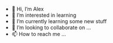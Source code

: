 - 👋 Hi, I’m Alex
- 👀 I’m interested in learning
- 🌱 I’m currently learning some new stuff
- 💞️ I’m looking to collaborate on ...
- 📫 How to reach me ...

<!---
AlexLunaBar/AlexLunaBar is a ✨ special ✨ repository because its `README.md` (this file) appears on your GitHub profile.
You can click the Preview link to take a look at your changes.
--->

